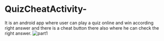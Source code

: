 # QuizCheatActivity-
It is an android app where user can play a quiz online and win according right answer and there is a cheat button there also where he can check the right answer.
![part1](https://user-images.githubusercontent.com/35033507/73555779-365c1980-441c-11ea-9af9-d3f70d1d67ea.png)
